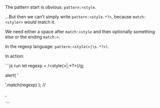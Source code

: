 The pattern start is obvious: `pattern:<style`.

…But then we can’t simply write `pattern:<style.*?>`, because `match:<styler>` would match it.

We need either a space after `match:<style` and then optionally something else or the ending `match:>`.

In the regexp language: `pattern:<style(>|\s.*?>)`.

In action:

\`\`\`js run let regexp = /&lt;style(&gt;|.\*?&gt;)/g;

alert( ’

’.match(regexp) ); //

,

\`\`\`
